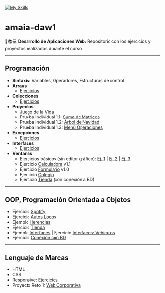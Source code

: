 [![My Skills](https://skillicons.dev/icons?i=java,eclipse,html,css,vscode,git,github&theme=light)](https://skillicons.dev)

# amaia-daw1
📖📚💻 **Desarrollo de Aplicaciones Web:** Repositorio con los ejercicios y proyectos realizados durante el curso

---

## Programación

* **Sintaxis**: Variables, Operadores, Estructuras de control
* **Arrays**
  * [Ejercicios](1_arrays)
* **Colecciones**
  * [Ejercicios](2_colecciones)
* **Proyectos**
  * [Juego de la Vida](juegoConway/src/juegoConway/App.java)
  * Prueba Individual 1.1: [Suma de Matrices](4_pruebaIndividual/01SumaMatrices/src/Main.java)
  * Prueba Individual 1.2: [Árbol de Navidad](4_pruebaIndividual/02ArbolNavidad/src/Main.java)
  * Prueba Individual 1.3: [Menú Operaciones](4_pruebaIndividual/ExamenExtra/src)
* **Excepciones**
  * [Ejercicios](5_excepciones)
* **Interfaces**
  * [Ejercicios](6_interfaces)
* **Ventanas**
  * Ejercicios básicos (sin editor gráfico): [Ej. 1](8_ventanas/ventanas_ej1/src/ventanas_ej1/Main.java) | [Ej. 2](8_ventanas/ventanas_ej2/src/ventanas_ej2/Main.java) | [Ej. 3](8_ventanas/ventanas_ej3/src/ventanas_ej3/Main.java)
  * Ejercicio [Calculadora](8_ventanas/calculadora/src) v1.1
  * Ejercicio [Formulario](8_ventanas/formulario/src) v1.0
  * Ejercicio [Colegio](8_ventanas/colegio)
  * Ejercicio [Tienda](8_ventanas/tiendaBD) (con conexión a BD)

   
---

## OOP, Programación Orientada a Objetos
- Ejercicio [Spotify](oop/01Spotify)
- Ejercicio [Autos Locos](oop/02AutosLocos)
- Ejemplo [Herencias](oop/03Herencia)
- Ejercicio [Tienda](oop/04Tienda)
- Ejemplo [Interfaces](oop/05Interfaces) | Ejercicio [Interfaces: Vehículos](oop/06Interfaces_vehiculos)
- Ejercicio [Conexión con BD](oop/08BasesDeDatos)

---

## Lenguaje de Marcas
- HTML
- CSS
- Responsive: [Ejercicios](lenguaje_marcas/ejercicios-responsive)
- Proyecto Reto 1: [Web Corporativa](https://github.com/amaiagb/web-reto1)

